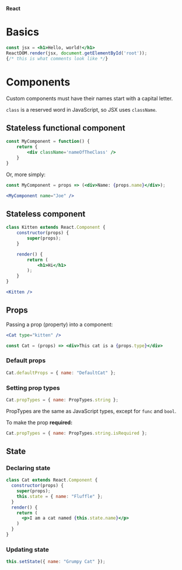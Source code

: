 **React**

# Basics

```jsx
const jsx = <h1>Hello, world!</h1>
ReactDOM.render(jsx, document.getElementById('root'));
{/* this is what comments look like */}
```

# Components

Custom components must have their names start with a capital letter.

`class` is a reserved word in JavaScript, so JSX uses `className`.

## Stateless functional component

```jsx
const MyComponent = function() {
	return {
		<div className='nameOfTheClass' />
	}
}
```

Or, more simply:
```jsx
const MyComponent = props => (<div>Name: {props.name}</div>);

<MyComponent name="Joe" />
```


## Stateless component

```jsx
class Kitten extends React.Component {
	constructor(props) {
		super(props);
	}

	render() {
		return (
			<h1>Hi</h1>
		);
	}
}

<Kitten />
```

## Props

Passing a prop (property) into a component:
```jsx
<Cat type="kitten" />

const Cat = (props) => <div>This cat is a {props.type}</div>
```

### Default props

```jsx
Cat.defaultProps = { name: "DefaultCat" };
```

### Setting prop types

```jsx
Cat.propTypes = { name: PropTypes.string };
```

PropTypes are the same as JavaScript types, except for `func` and `bool`.

To make the prop **required:**
```jsx
Cat.propTypes = { name: PropTypes.string.isRequired };
```

## State

### Declaring state

```jsx
class Cat extends React.Component {
  constructor(props) {
    super(props);
    this.state = { name: "Fluffle" };
  }
  render() {
    return (
      <p>I am a cat named {this.state.name}</p>
    )
  }
}
```

### Updating state

```jsx
this.setState({ name: "Grumpy Cat" });
```
